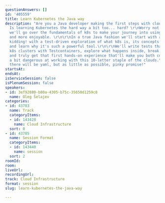 ```yaml
---
questionAnswers: []
id: '405559'
title: Learn Kubernetes the Java way
description: "Are you a Java developer making the first steps with cloud based technologies?
  Is learning Kubernetes the hard way a bit too... hard? \r\nWorry not! In this session,
  we'll go over the fundamentals of k8s to make your journey into using it simpler
  and more enjoyable. \r\n\r\nIn a true Java fashion we'll start with a Factory...
  kidding! with a test-driven exploration of what k8s is, its concepts and capabilities
  and learn why it's such a powerful tool.\r\n\r\nWe'll write tests that spin real
  k8s clusters with Testcontainers, explore what happens inside, break the assumptions,
  and truly get that first hands-on experience that'll make you both confident and
  a bit dangerous at working with this 10-letter staple of the clouds.\r\n\r\nPS.
  there will be yaml, but as little as possible, pinky promise!"
startsAt: 
endsAt: 
isServiceSession: false
isPlenumSession: false
speakers:
- id: 3ef92880-b80a-4305-b75c-35650d1259c8
  name: Oleg Šelajev
categories:
- id: 43783
  name: Track
  categoryItems:
  - id: 143428
    name: Cloud Infrastructure
  sort: 0
- id: 43785
  name: Session Format
  categoryItems:
  - id: 143440
    name: session
  sort: 2
roomId: 
room: 
liveUrl: 
recordingUrl: 
track: Cloud Infrastructure
format: session
slug: learn-kubernetes-the-java-way

---
```

